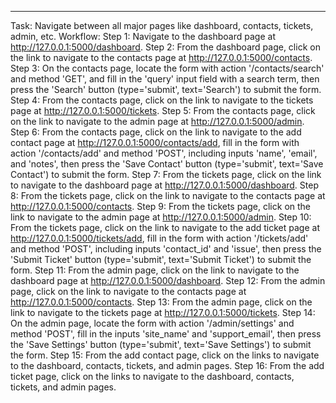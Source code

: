 ---
Task: Navigate between all major pages like dashboard, contacts, tickets, admin, etc.
Workflow:
Step 1: Navigate to the dashboard page at http://127.0.0.1:5000/dashboard.
Step 2: From the dashboard page, click on the link to navigate to the contacts page at http://127.0.0.1:5000/contacts.
Step 3: On the contacts page, locate the form with action '/contacts/search' and method 'GET', and fill in the 'query' input field with a search term, then press the 'Search' button (type='submit', text='Search') to submit the form.
Step 4: From the contacts page, click on the link to navigate to the tickets page at http://127.0.0.1:5000/tickets.
Step 5: From the contacts page, click on the link to navigate to the admin page at http://127.0.0.1:5000/admin.
Step 6: From the contacts page, click on the link to navigate to the add contact page at http://127.0.0.1:5000/contacts/add, fill in the form with action '/contacts/add' and method 'POST', including inputs 'name', 'email', and 'notes', then press the 'Save Contact' button (type='submit', text='Save Contact') to submit the form.
Step 7: From the tickets page, click on the link to navigate to the dashboard page at http://127.0.0.1:5000/dashboard.
Step 8: From the tickets page, click on the link to navigate to the contacts page at http://127.0.0.1:5000/contacts.
Step 9: From the tickets page, click on the link to navigate to the admin page at http://127.0.0.1:5000/admin.
Step 10: From the tickets page, click on the link to navigate to the add ticket page at http://127.0.0.1:5000/tickets/add, fill in the form with action '/tickets/add' and method 'POST', including inputs 'contact_id' and 'issue', then press the 'Submit Ticket' button (type='submit', text='Submit Ticket') to submit the form.
Step 11: From the admin page, click on the link to navigate to the dashboard page at http://127.0.0.1:5000/dashboard.
Step 12: From the admin page, click on the link to navigate to the contacts page at http://127.0.0.1:5000/contacts.
Step 13: From the admin page, click on the link to navigate to the tickets page at http://127.0.0.1:5000/tickets.
Step 14: On the admin page, locate the form with action '/admin/settings' and method 'POST', fill in the inputs 'site_name' and 'support_email', then press the 'Save Settings' button (type='submit', text='Save Settings') to submit the form.
Step 15: From the add contact page, click on the links to navigate to the dashboard, contacts, tickets, and admin pages.
Step 16: From the add ticket page, click on the links to navigate to the dashboard, contacts, tickets, and admin pages.
